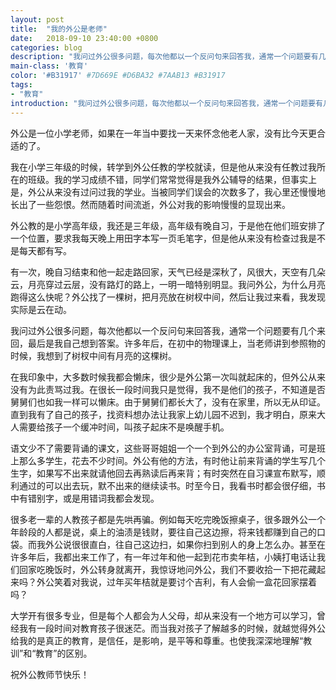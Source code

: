 ```yaml
---
layout: post
title:  "我的外公是老师"
date:   2018-09-10 23:40:00 +0800
categories: blog
description: "我问过外公很多问题，每次他都以一个反问句来回答我，通常一个问题要有几个来回，最后是我自己想到答案。许多年后，在初中的物理课上，当老师讲到参照物的时候，我想到了树杈中间有月亮的这棵树。"
main-class: '教育'
color: '#B31917' #7D669E #D6BA32 #7AAB13 #B31917
tags:
- "教育"
introduction: "我问过外公很多问题，每次他都以一个反问句来回答我，通常一个问题要有几个来回，最后是我自己想到答案。许多年后，在初中的物理课上，当老师讲到参照物的时候，我想到了树杈中间有月亮的这棵树。"
---
```

外公是一位小学老师，如果在一年当中要找一天来怀念他老人家，没有比今天更合适的了。

我在小学三年级的时候，转学到外公任教的学校就读，但是他从来没有任教过我所在的班级。我的学习成绩不错，同学们常常觉得是我外公辅导的结果，但事实上是，外公从来没有过问过我的学业。当被同学们误会的次数多了，我心里还慢慢地长出了一些怨恨。然而随着时间流逝，外公对我的影响慢慢的显现出来。

外公教的是小学高年级，我还是三年级，高年级有晚自习，于是他在他们班安排了一个位置，要求我每天晚上用田字本写一页毛笔字，但是他从来没有检查过我是不是每天都有写。

有一次，晚自习结束和他一起走路回家，天气已经是深秋了，风很大，天空有几朵云，月亮穿过云层，没有路灯的路上，一明一暗特别明显。我问外公，为什么月亮跑得这么快呢？外公找了一棵树，把月亮放在树杈中间，然后让我过来看，我发现实际是云在动。

我问过外公很多问题，每次他都以一个反问句来回答我，通常一个问题要有几个来回，最后是我自己想到答案。许多年后，在初中的物理课上，当老师讲到参照物的时候，我想到了树杈中间有月亮的这棵树。

在我印象中，大多数时候我都会懒床，很少是外公第一次叫就起床的，但外公从来没有为此责骂过我。在很长一段时间我只是觉得，我不是他们的孩子，不知道是否舅舅们也如我一样可以懒床。由于舅舅们都长大了，没有在家里，所以无从印证。直到我有了自己的孩子，找资料想办法让我家上幼儿园不迟到，我才明白，原来大人需要给孩子一个缓冲时间，叫孩子起床不是唤醒手机。

语文少不了需要背诵的课文，这些哥哥姐姐一个一个到外公的办公室背诵，可是班上那么多学生，花去不少时间。外公有他的方法，有时他让前来背诵的学生写几个生字，如果写不出来就请他回去再熟读后再来背；有时突然在自习课宣布默写，顺利通过的可以出去玩，默不出来的继续读书。时至今日，我看书时都会很仔细，书中有错别字，或是用错词我都会发现。

很多老一辈的人教孩子都是先哄再骗。例如每天吃完晚饭擦桌子，很多跟外公一个年龄段的人都是说，桌上的油渍是钱财，要往自己这边擦，将来钱都赚到自己的口袋。而我外公说很很直白，往自己这边扫，如果你扫到别人的身上怎么办。甚至在许多年后，我都出来工作了，有一年过年和他一起到花市卖年桔，小姨打电话让我们回家吃晚饭时，外公转身就离开，我惊讶地问外公，我们不要收拾一下把花藏起来吗？外公笑着对我说，过年买年桔就是要讨个吉利，有人会偷一盒花回家摆着吗？

大学开有很多专业，但是每个人都会为人父母，却从来没有一个地方可以学习，曾经我有一段时间对教育孩子很迷茫。而当我对孩子了解越多的时候，就越觉得外公给我的是真正的教育，是信任，是影响，是平等和尊重。也使我深深地理解“教训”和“教育”的区别。

祝外公教师节快乐！
